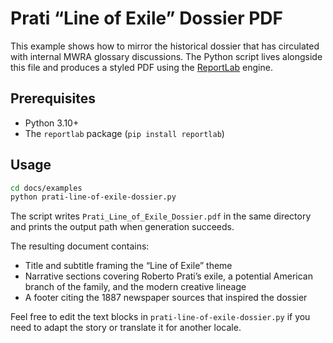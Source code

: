 # Prati “Line of Exile” Dossier PDF

This example shows how to mirror the historical dossier that has circulated with
internal MWRA glossary discussions.  The Python script lives alongside this
file and produces a styled PDF using the [ReportLab](https://www.reportlab.com/)
engine.

## Prerequisites

- Python 3.10+
- The `reportlab` package (`pip install reportlab`)

## Usage

```bash
cd docs/examples
python prati-line-of-exile-dossier.py
```

The script writes `Prati_Line_of_Exile_Dossier.pdf` in the same directory and
prints the output path when generation succeeds.

The resulting document contains:

- Title and subtitle framing the “Line of Exile” theme
- Narrative sections covering Roberto Prati’s exile, a potential American branch
  of the family, and the modern creative lineage
- A footer citing the 1887 newspaper sources that inspired the dossier

Feel free to edit the text blocks in `prati-line-of-exile-dossier.py` if you
need to adapt the story or translate it for another locale.
